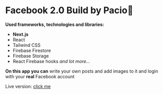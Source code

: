 # Facebook 2.0 Build by Pacio🧨

**Used frameworks, technologies and libraries:**
- **Next.js**
- React
- Tailwind CSS
- Firebase Firestore
- Firebase Storage
- React Firebase hooks
*and lot more...*

**On this app you can** write your own posts and add images to it and login with your **real** Facebook account

Live version: <a href="https://facebook-2-0-paciodev.vercel.app" target="_blank">click me</a>
